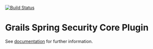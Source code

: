 [![Build Status](https://travis-ci.org/grails-plugins/grails-spring-security-core.svg)](https://travis-ci.org/grails-plugins/grails-spring-security-core)

Grails Spring Security Core Plugin
==================================

See [documentation](http://grails.org/plugin/spring-security-core) for further information.